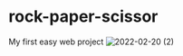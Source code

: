 # rock-paper-scissor

My first easy web project
![2022-02-20 (2)](https://user-images.githubusercontent.com/74391293/154814078-221865ba-292b-4b10-ac24-1ae58703aed1.png)

